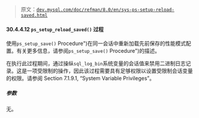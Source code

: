 > 原文：[`dev.mysql.com/doc/refman/8.0/en/sys-ps-setup-reload-saved.html`](https://dev.mysql.com/doc/refman/8.0/en/sys-ps-setup-reload-saved.html)

#### 30.4.4.12 `ps_setup_reload_saved()` 过程

使用`ps_setup_save()` Procedure")在同一会话中重新加载先前保存的性能模式配置。有关更多信息，请参阅`ps_setup_save()` Procedure")的描述。

在执行此过程期间，通过操纵`sql_log_bin`系统变量的会话值来禁用二进制日志记录。这是一项受限制的操作，因此该过程需要具有足够权限以设置受限制会话变量的权限。请参阅 Section 7.1.9.1, “System Variable Privileges”。

##### 参数

无。
